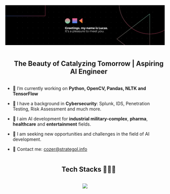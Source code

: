 <!--- banner -->
<div align="center">
  <img  src="https://github.com/0xRezoc/0xRezoc/blob/main/img/banner.png"
       alt="banner" /></a>
</div>


<!--h2 without bottom border-->
<div id="user-content-toc">
  <ul align="center">
    <summary><h2 style="display: inline-block">The Beauty of Catalyzing Tomorrow | Aspiring AI Engineer</h2></summary>
  </ul>
</div>


<!--Intro start-->
- 🧰 I’m currently working on **Python, OpenCV, Pandas, NLTK and TensorFlow**

- 🧨 I have a background in **Cybersecurity**: Splunk, IDS, Penetration Testing, Risk Assessment and much more.

- 📡 I aim AI development for **industrial military-complex**, **pharma**, **healthcare** and **entertainment** fields.

- 📝 I am seeking new opportunities and challenges in the field of AI development.

- 📧 Contact me: cozer@strategol.info

<!--Intro end-->

<!--h1 without bottom border-->
<div id="user-content-toc">
  <ul align="center">
    <summary><h2 style="display: inline-block">Tech Stacks 👨🏻‍💻</h2></summary>
  </ul>
</div>
<!--tech stack icons-->
<p align="center">
  <a href="https://skillicons.dev">
    <img src="https://skillicons.dev/icons?i=py,pytorch,tensorflow,aws,azure,git,discord,bots,&perline=14" />
  </a>
</p>

